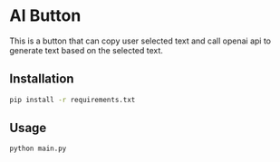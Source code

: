 
# AI Button

This is a button that can copy user selected text and call openai api to generate text based on the selected text.


## Installation

```bash
pip install -r requirements.txt
```

## Usage

```bash
python main.py
```

